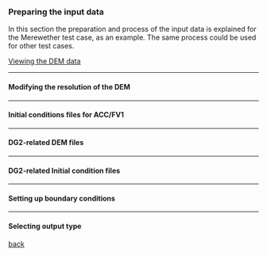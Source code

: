 ### Preparing the input data

In this section the preparation and process of the input data is explained for the Merewether test case, as an example. The same process could be used for other test cases.

[Viewing the DEM data](Merewether2-1.md)

---

#### Modifying the resolution of the DEM

---

#### Initial conditions files for ACC/FV1

---

#### DG2-related DEM files

---

#### DG2-related Initial condition files

---

#### Setting up boundary conditions

---

#### Selecting output type




[back](/Merewether.md)

